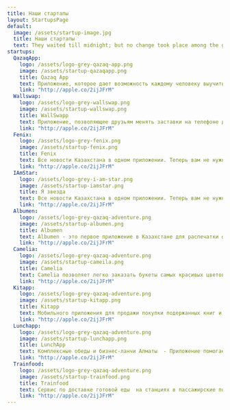 ```yaml
---
title: Наши стартапы
layout: StartupsPage
default:
  image: /assets/startup-image.jpg
  title: Наши стартапы
  text: They waited till midnight; but no change took place among the guards, and it became apparent that thei yielding to sleep could not be counted on. They waited till midnight; but no change took place among the guards, and it became apparent that their yielding to sleep could not be counted on.
startups:
  QazaqApp:
    logo: /assets/logo-grey-qazaq-app.png
    image: /assets/startup-qazaqapp.png
    title: Qazaq App
    text: Приложение, которое дает возможность каждому человеку выучить казахский язык, используя современные технологии и специально разработанную методику. Теперь вы сможете не только увеличить свой словарный запас, но и узнать интересные факты о городах Казахстана и известных казахских батырах.
    link: "http://apple.co/2ijJFrM"
  Wallswap:
    logo: /assets/logo-grey-wallswap.png
    image: /assets/startup-wallswap.png
    title: WallSwapp
    text: Приложение, позволяющее друзьям менять заставки на телефоне друг друга.
    link: "http://apple.co/2ijJFrM"
  Fenix:
    logo: /assets/logo-grey-fenix.png
    image: /assets/startup-fenix.png
    title: Fenix
    text: Все новости Казахстана в одном приложении. Теперь вам не нужно перебегать из одного приложения в другое для поиска новостей от ваших любимых ресурсов. Феникс - все последние новости Казахстана и мира в одно касание.
    link: "http://apple.co/2ijJFrM"
  IAmStar:
    logo: /assets/logo-grey-i-am-star.png
    image: /assets/startup-iamstar.png
    title: Я звезда
    text: Все новости Казахстана в одном приложении. Теперь вам не нужно перебегать из одного приложения в другое для поиска новостей от ваших любимых ресурсов. Феникс - все последние новости Казахстана и мира в одно касание.
    link: "http://apple.co/2ijJFrM"
  Albumen:
    logo: /assets/logo-grey-qazaq-adventure.png
    image: /assets/startup-albumen.png
    title: Albumen
    text: Albumen - это первое приложение в Казахстане для распечатки фотоальбомов с вашего смартфона. Большинство фотографии навсегда остаются в памяти наших телефонов. Мы считаем, что многие из них были бы прекрасны в печатном виде! Наш сервис позволяет распечатывать фотографии в виде альбомов прямо с вашего телефона.
    link: "http://apple.co/2ijJFrM"
  Camelia:
    logo: /assets/logo-grey-qazaq-adventure.png
    image: /assets/startup-cameila.png
    title: Camelia
    text: Camelia позволяет легко заказать букеты самых красивых цветов в городах Астана и Алматы для дорогих Вам людей на праздники или просто так. Вы можете оплатить букет по кредитной карточке или заплатить наличными курьеру .
    link: "http://apple.co/2ijJFrM"
  Kitapp:
    logo: /assets/logo-grey-qazaq-adventure.png
    image: /assets/startup-kitapp.png
    title: Kitapp
    text: Мобильного приложения для продажи покупки подержанных книг и учебников. Идея Kitapp – создать букинист в мобильном телефоне.
    link: "http://apple.co/2ijJFrM"
  Lunchapp:
    logo: /assets/logo-grey-qazaq-adventure.png
    image: /assets/startup-lunchapp.png
    title: LunchApp
    text: Комплексные обеды и бизнес-ланчи Алматы  - Приложение помогает в поиске комплексных обедов, бизнес-ланчей и шведских столов от самых лучших заведении города Алматы. Вы можете сделать свой выбор, опираясь на местоположение, фотографии и кратком описание заведений. Технологии дополненной реальности поможет вам сделать быстрый выбор, а фотографии 360 градусов заведений оценить атмосферу заведения прямо с вашего телефона.
    link: "http://apple.co/2ijJFrM"
  Trainfood:
    logo: /assets/logo-grey-qazaq-adventure.png
    image: /assets/startup-trainfood.png
    title: Trainfood
    text: Сервис по доставке готовой еды  на станциях в пассажирские поезда.
    link: "http://apple.co/2ijJFrM"
---
```

